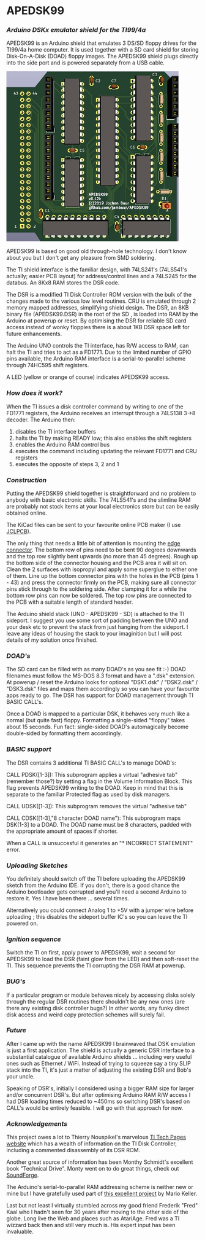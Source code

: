 # APEDSK99
### *Arduino DSKx emulator shield for the TI99/4a*

APEDSK99 is an Arduino shield that emulates 3 DS/SD floppy drives for the TI99/4a home computer. It is used together with a SD card shield for storing Disk-On-A-Disk (DOAD) floppy images. The APEDSK99 shield plugs directly into the side port and is powered separately from a USB cable. 

![KiCAD 3D view](img/APEDSK-AU-GH.jpg)

APEDSK99 is based on good old through-hole technology. I don't know about you but I don't get any pleasure from SMD soldering.

The TI shield interface is the familiar design, with 74LS241's (74LS541's actually; easier PCB layout) for address/control lines and a 74LS245 for the databus. An 8Kx8 RAM stores the DSR code. 

The DSR is a modified TI Disk Controller ROM version with the bulk of the changes made to the various low level routines. CRU is emulated through 2 memory mapped addresses, simplifying shield design. The DSR, an 8KB binary file (APEDSK99.DSR) in the root of the SD , is loaded into RAM by the Arduino at powerup or reset. By optimising the DSR for reliable SD card access instead of wonky floppies there is a about 1KB DSR space left for future enhancements. 

The Arduino UNO controls the TI interface, has R/W access to RAM, can halt the TI and tries to act as a FD1771. Due to the limited number of GPIO pins available, the Arduino RAM interface is a serial-to-parallel scheme through 74HC595 shift registers. 

A LED (yellow or orange of course) indicates APEDSK99 access.

### *How does it work?*

When the TI issues a disk controller command by writing to one of the FD1771 registers, the Arduino receives an interrupt through a 74LS138 3->8 decoder.  The Arduino then:

1. disables the TI interface buffers
2. halts the TI by making READY low; this also enables the shift registers
3. enables the Arduino RAM control bus
4. executes the command including updating the relevant FD1771 and CRU registers
5. executes the opposite of steps 3, 2 and 1

### *Construction*

Putting the APEDSK99 shield together is straightforward and no problem to anybody with basic electronic skills. The 74LS541's and the slimline RAM are probably not stock items at your local electronics store but can be easily obtained online.

The KiCad files can be sent to your favourite online PCB maker (I use [JCLPCB](https://jlcpcb.com/)).

The only thing that needs a little bit of attention is mounting the [edge connector](https://www.ebay.com/itm/5pc-Industrial-Card-Edge-Slot-Socket-Connector-22x2P-44P-2-54mm-0-1-3A-240-44/140888520037?ssPageName=STRK%3AMEBIDX%3AIT&_trksid=p2057872.m2749.l2649). The bottom row of pins need to be bent 90 degrees downwards and the top row slightly bent upwards (no more than 45 degrees). Rough up the bottom side of the connector housing and the PCB area it will sit on. Clean the 2 surfaces with isopropyl and apply some superglue to either one of them. Line up the bottom connector pins with the holes in the PCB (pins 1 - 43) and press the connector firmly on the PCB, making sure all connector pins stick through to the soldering side. After clamping it for a while the bottom row pins can now be soldered. The top row pins are connected to the PCB with a suitable length of standard header.

The Arduino shield stack (UNO - APEDSK99 - SD) is attached to the TI sideport. I suggest you use some sort of padding between the UNO and your desk etc to prevent the stack from just hanging from the sideport. I leave any ideas of housing the stack to your imaginition but I will post details of my solution once finished.

### *DOAD's*

The SD card can be filled with as many DOAD's as you see fit :-) DOAD filenames must follow the MS-DOS 8.3 format and have a  ".dsk" extension. At powerup / reset the Arduino looks for optional "DSK1.dsk" / "DSK2.dsk" / "DSK3.dsk" files and maps them accordingly so you can have your favourite apps ready to go. The DSR has support for DOAD management through TI BASIC CALL's. 

Once a DOAD is mapped to a particular DSK, it behaves very much like a normal (but quite fast) floppy. Formatting a single-sided "floppy" takes about 15 seconds. Fun fact: single-sided DOAD's automagically become double-sided by formatting them accordingly. 

### *BASIC support*

The DSR contains 3 additional TI BASIC CALL's to manage DOAD's:

CALL PDSK([1-3]): This subprogram applies a virtual "adhesive tab" (remember those?) by setting a flag in the Volume Information Block. This flag prevents APEDSK99 writing to the DOAD. Keep in mind that this is separate to the familiar Protected flag as used by disk managers.

CALL UDSK([1-3]): This subprogram removes the virtual "adhesive tab"

CALL CDSK([1-3],"8 character DOAD name"): This subprogram maps DSK[1-3] to a DOAD. The DOAD name must be 8 characters, padded with the appropriate amount of spaces if shorter.

When a CALL is unsuccesful it generates an "* INCORRECT STATEMENT" error.

### *Uploading Sketches*

You definitely should switch off the TI before uploading the APEDSK99 sketch from the Arduino IDE. If you don't, there is a good chance the Arduino bootloader gets corrupted and you'll need a second Arduino to restore it. Yes I have been there ... several times.  

Alternatively you could connect Analog 1 to +5V with a jumper wire before uploading ; this disables the sideport buffer IC's so you can leave the TI powered on.

### *Ignition sequence*

Switch the TI on first, apply power to APEDSK99, wait a second for APEDSK99 to load the DSR (faint glow from the LED) and then soft-reset the TI. This sequence prevents the TI corrupting the DSR RAM at powerup.

### *BUG's*

If a particular program or module behaves nicely by accessing disks solely through the regular DSR routines there shouldn't be any new ones (are there any existing disk controller bugs?) In other words, any funky direct disk access and weird copy protection schemes will surely fail. 

### *Future*

After I came up with the name APEDSK99 I brainwaved that DSK emulation is just a first application. The shield is actually a generic DSR interface to a substantial catalogue of available Arduino shields ... including very useful ones such as Ethernet / WiFi. Instead of trying to squeeze say a tiny SLIP stack into the TI, it's just a matter of adjusting the existing DSR and Bob's your uncle. 

Speaking of DSR's, initially I considered using a bigger RAM size for larger and/or concurrent DSR's. But after optimising  Arduino RAM R/W access I had DSR loading times reduced to ~450ms so switching DSR's based on CALL's would be entirely feasible. I will go with that approach for now.  

### *Acknowledgements*

This project owes a lot to Thierry Nouspikel's marvelous [TI Tech Pages website](http://www.unige.ch/medecine/nouspikel/ti99/disks.htm) which has a wealth of information on the TI Disk Controller, including a commented disassembly of its DSR ROM.

Another great source of information has been Monthy Schmidt's excellent book "Technical Drive". Monty went on to do great things, check out [SoundForge](https://www.magix.com/us/music/sound-forge/).

The Arduino's serial-to-parallel RAM addressing scheme is neither new or mine but I have gratefully used part of [this excellent project](https://github.com/mkeller0815/MEEPROMMER) by Mario Keller.

Last but not least I virtually stumbled across my good friend Frederik "Fred" Kaal who I hadn't seen for 30 years after moving to the other side of the globe. Long live the Web and places such as AtariAge. Fred was a TI wizzard back then and still very much is. His expert input has been invaluable.


